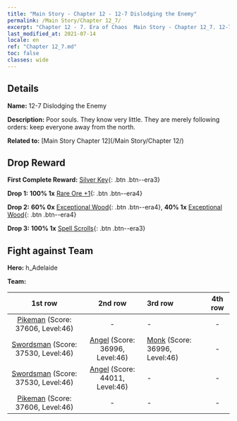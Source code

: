 ```yaml
---
title: "Main Story - Chapter 12 - 12-7 Dislodging the Enemy"
permalink: /Main Story/Chapter 12_7/
excerpt: "Chapter 12 - 7. Era of Chaos  Main Story - Chapter 12_7. 12-7 Dislodging the Enemy"
last_modified_at: 2021-07-14
locale: en
ref: "Chapter 12_7.md"
toc: false
classes: wide
---
```


## Details

 **Name:** 12-7 Dislodging the Enemy

 **Description:** Poor souls. They know very little. They are merely following orders: keep everyone away from the north.

 **Related to:** [Main Story Chapter 12](/Main Story/Chapter 12/)

## Drop Reward

 **First Complete Reward:** [Silver Key](/Items/con_693/){: .btn .btn--era3}

 **Drop 1:** **100% 1x** [Rare Ore +1](/Items/mat_40/){: .btn .btn--era4}

 **Drop 2:** **60% 0x** [Exceptional Wood](/Items/mat_34/){: .btn .btn--era4}, **40% 1x** [Exceptional Wood](/Items/mat_34/){: .btn .btn--era4}

 **Drop 3:** **100% 1x** [Spell Scrolls](/Items/con_694/){: .btn .btn--era3}


## Fight against Team
 **Hero:** h_Adelaide

 **Team:**


  | 1st row | 2nd row | 3rd row | 4th row |
  |:----:|:----:|:----|:----:|
  | [Pikeman](/units/Pikeman/) (Score: 37606, Level:46)  | - | - | - |
  | [Swordsman](/units/Swordsman/) (Score: 37530, Level:46)  | [Angel](/units/Angel/) (Score: 36996, Level:46)  | [Monk](/units/Monk/) (Score: 36996, Level:46)  | - |
  | [Swordsman](/units/Swordsman/) (Score: 37530, Level:46)  | [Angel](/units/Angel/) (Score: 44011, Level:46)  | - | - |
  | [Pikeman](/units/Pikeman/) (Score: 37606, Level:46)  | - | - | - |


